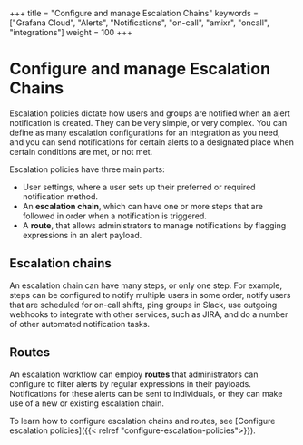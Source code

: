 +++
title = "Configure and manage Escalation Chains"
keywords = ["Grafana Cloud", "Alerts", "Notifications", "on-call", "amixr", "oncall", "integrations"]
weight = 100
+++

# Configure and manage Escalation Chains

Escalation policies dictate how users and groups are notified when an alert notification is created. They can be very simple, or very complex. You can define as many escalation configurations for an integration as you need, and you can send notifications for certain alerts to a designated place when certain conditions are met, or not met. 

Escalation policies have three main parts:
* User settings, where a user sets up their preferred or required notification method.
* An **escalation chain**, which can have one or more steps that are followed in order when a notification is triggered.
* A **route**, that allows administrators to manage notifications by flagging expressions in an alert payload. 

## Escalation chains
An escalation chain can have many steps, or only one step. For example, steps can be configured to notify multiple users in some order, notify users that are scheduled for on-call shifts, ping groups in Slack, use outgoing webhooks to integrate with other services, such as JIRA, and do a number of other automated notification tasks.

## Routes
An escalation workflow can employ **routes** that administrators can configure to filter alerts by regular expressions in their payloads. Notifications for these alerts can be sent to individuals, or they can make use of a new or existing escalation chain.

To learn how to configure escalation chains and routes, see [Configure escalation policies]({{< relref "configure-escalation-policies">}}).